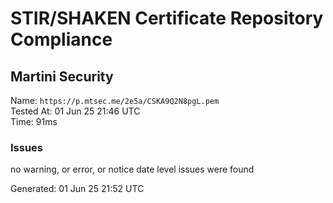 # STIR/SHAKEN Certificate Repository Compliance

## Martini Security

Name: `https://p.mtsec.me/2e5a/CSKA9Q2N8pgL.pem`\
Tested At: 01 Jun 25 21:46 UTC\
Time: 91ms

### Issues

no warning, or error, or notice date level issues were found

Generated: 01 Jun 25 21:52 UTC